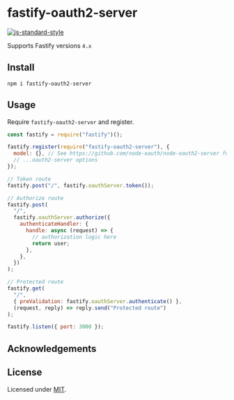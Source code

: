 # fastify-oauth2-server

[![js-standard-style](https://img.shields.io/badge/code%20style-standard-brightgreen.svg?style=flat)](http://standardjs.com/)

<!-- ![CI workflow](**MY_PLUGIN_URL**
/workflows/CI%20workflow/badge.svg) -->

Supports Fastify versions `4.x`

## Install

```
npm i fastify-oauth2-server
```

## Usage

Require `fastify-oauth2-server` and register.

```js
const fastify = require("fastify")();

fastify.register(require("fastify-oauth2-server"), {
  model: {}, // See https://github.com/node-oauth/node-oauth2-server for specification,
  // ...oauth2-server options
});

// Token route
fastify.post("/", fastify.oauthServer.token());

// Authorize route
fastify.post(
  "/",
  fastify.oauthServer.authorize({
    authenticateHandler: {
      handle: async (request) => {
        // authorization logic here
        return user;
      },
    },
  })
);

// Protected route
fastify.get(
  "/",
  { preValidation: fastify.oauthServer.authenticate() },
  (request, reply) => reply.send("Protected route")
);

fastify.listen({ port: 3000 });
```

## Acknowledgements

## License

Licensed under [MIT](./LICENSE).<br/>
